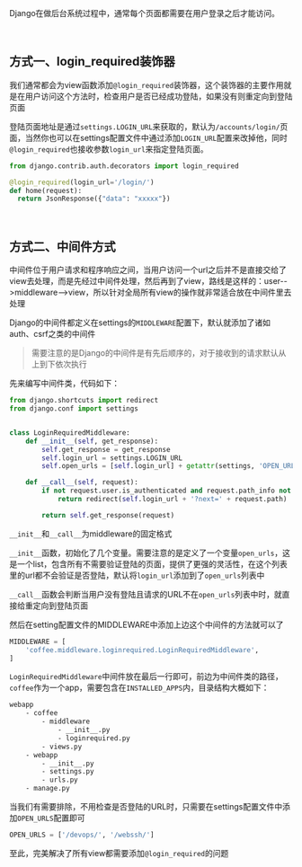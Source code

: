 Django在做后台系统过程中，通常每个页面都需要在用户登录之后才能访问。

<br>



## 方式一、login_required装饰器

我们通常都会为view函数添加`@login_required`装饰器，这个装饰器的主要作用就是在用户访问这个方法时，检查用户是否已经成功登陆，如果没有则重定向到登陆页面

登陆页面地址是通过`settings.LOGIN_URL`来获取的，默认为`/accounts/login/`页面，当然你也可以在settings配置文件中通过添加`LOGIN_URL`配置来改掉他，同时`@login_required`也接收参数`login_url`来指定登陆页面。

```python
from django.contrib.auth.decorators import login_required

@login_required(login_url='/login/')
def home(request):
  return JsonResponse({"data": "xxxxx"})
```



<br>



## 方式二、中间件方式

中间件位于用户请求和程序响应之间，当用户访问一个url之后并不是直接交给了view去处理，而是先经过中间件处理，然后再到了view，路线是这样的：user-->middleware-->view，所以针对全局所有view的操作就非常适合放在中间件里去处理

Django的中间件都定义在settings的`MIDDLEWARE`配置下，默认就添加了诸如auth、csrf之类的中间件



> 需要注意的是Django的中间件是有先后顺序的，对于接收到的请求默认从上到下依次执行



先来编写中间件类，代码如下：

```python
from django.shortcuts import redirect
from django.conf import settings


class LoginRequiredMiddleware:
    def __init__(self, get_response):
        self.get_response = get_response
        self.login_url = settings.LOGIN_URL
        self.open_urls = [self.login_url] + getattr(settings, 'OPEN_URLS', [])

    def __call__(self, request):
        if not request.user.is_authenticated and request.path_info not in self.open_urls:
            return redirect(self.login_url + '?next=' + request.path)

        return self.get_response(request)
```



`__init__`和`__call__`为middleware的固定格式

`__init__`函数，初始化了几个变量。需要注意的是定义了一个变量`open_urls`，这是一个list，包含所有不需要验证登陆的页面，提供了更强的灵活性，在这个列表里的url都不会验证是否登陆，默认将`login_url`添加到了`open_urls`列表中

`__call__`函数会判断当用户没有登陆且请求的URL不在`open_urls`列表中时，就直接给重定向到登陆页面



然后在setting配置文件的MIDDLEWARE中添加上边这个中间件的方法就可以了

```python
MIDDLEWARE = [
    'coffee.middleware.loginrequired.LoginRequiredMiddleware',
]
```



`LoginRequiredMiddleware`中间件放在最后一行即可，前边为中间件类的路径，`coffee`作为一个app，需要包含在`INSTALLED_APPS`内，目录结构大概如下：

```bash
webapp 
    - coffee
        - middleware
            - __init__.py
            - loginrequired.py
        - views.py
    - webapp
        - __init__.py
        - settings.py
        - urls.py
    - manage.py
```



当我们有需要排除，不用检查是否登陆的URL时，只需要在settings配置文件中添加`OPEN_URLS`配置即可

```python
OPEN_URLS = ['/devops/', '/webssh/']
```

至此，完美解决了所有view都需要添加`@login_required`的问题